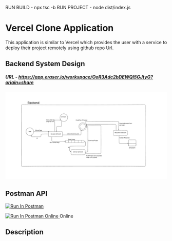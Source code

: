 

RUN BUILD - npx tsc -b
RUN PROJECT - node dist/index.js

# Vercel Clone Application

This application is similar to Vercel which provides the user with a service to deploy their project remotely using github repo Url.

## Backend System Design
##### URL - https://app.eraser.io/workspace/OoR3Adc2bDEWQI5GJtyG?origin=share

![Backend System Design](./assets/SystemDesign/Backend.png)

## Postman API
[<img src="https://run.pstmn.io/button.svg" alt="Run In Postman" style="width: 128px; height: 32px;">](https://god.gw.postman.com/run-collection/13685813-07cab3fb-1cd7-41b2-a7a2-985f8fbe7fa9?action=collection%2Ffork&source=rip_markdown&collection-url=entityId%3D13685813-07cab3fb-1cd7-41b2-a7a2-985f8fbe7fa9%26entityType%3Dcollection%26workspaceId%3D56c71d8a-746a-498f-823a-171ceda3e16e)



[<a href="https://www.postman.com/lunar-module-specialist-7066311/workspace/github/collection/13685813-07cab3fb-1cd7-41b2-a7a2-985f8fbe7fa9?action=share&creator=13685813" target="_blank">
  <img src="https://run.pstmn.io/button.svg" alt="Run In Postman Online" style="width: 128px; height: 32px;">
</a>](https://www.postman.com/lunar-module-specialist-7066311/workspace/github/collection/13685813-07cab3fb-1cd7-41b2-a7a2-985f8fbe7fa9?action=share&creator=13685813) Online

## Description




